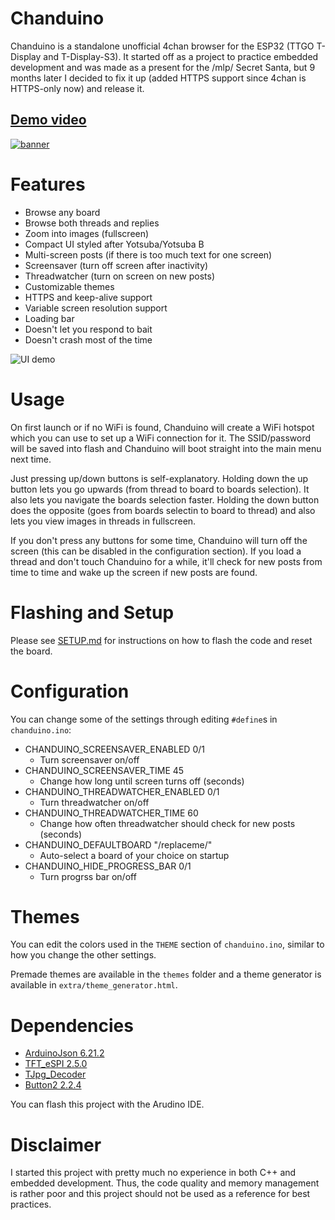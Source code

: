 # Chanduino
Chanduino is a standalone unofficial 4chan browser for the ESP32 (TTGO T-Display and T-Display-S3). It started off as a project to practice embedded development and was made as a present for the /mlp/ Secret Santa, but 9 months later I decided to fix it up (added HTTPS support since 4chan is HTTPS-only now) and release it.

## [Demo video](https://www.youtube.com/watch?v=RlFtYx4oX9U)

[![banner](banner.jpg?raw=true)](https://www.youtube.com/watch?v=RlFtYx4oX9U)

# Features
- Browse any board
- Browse both threads and replies
- Zoom into images (fullscreen)
- Compact UI styled after Yotsuba/Yotsuba B
- Multi-screen posts (if there is too much text for one screen)
- Screensaver (turn off screen after inactivity)
- Threadwatcher (turn on screen on new posts)
- Customizable themes
- HTTPS and keep-alive support
- Variable screen resolution support
- Loading bar
- Doesn't let you respond to bait
- Doesn't crash most of the time

![UI demo](yotsuba.jpg?raw=true)

# Usage
On first launch or if no WiFi is found, Chanduino will create a WiFi hotspot which you can use to set up a WiFi connection for it. The SSID/password will be saved into flash and Chanduino will boot straight into the main menu next time.

Just pressing up/down buttons is self-explanatory. Holding down the up button lets you go upwards (from thread to board to boards selection). It also lets you navigate the boards selection faster. Holding the down button does the opposite (goes from boards selectin to board to thread) and also lets you view images in threads in fullscreen.

If you don't press any buttons for some time, Chanduino will turn off the screen (this can be disabled in the configuration section). If you load a thread and don't touch Chanduino for a while, it'll check for new posts from time to time and wake up the screen if new posts are found.

# Flashing and Setup
Please see [SETUP.md](SETUP.md) for instructions on how to flash the code and reset the board.

# Configuration
You can change some of the settings through editing `#define`s in `chanduino.ino`:  
 - CHANDUINO_SCREENSAVER_ENABLED 0/1
   - Turn screensaver on/off
 - CHANDUINO_SCREENSAVER_TIME 45
   - Change how long until screen turns off (seconds)
 - CHANDUINO_THREADWATCHER_ENABLED 0/1
   - Turn threadwatcher on/off
 - CHANDUINO_THREADWATCHER_TIME 60
   - Change how often threadwatcher should check for new posts (seconds)
 - CHANDUINO_DEFAULTBOARD "/replaceme/"
   - Auto-select a board of your choice on startup
 - CHANDUINO_HIDE_PROGRESS_BAR 0/1
   - Turn progrss bar on/off

# Themes
You can edit the colors used in the `THEME` section of `chanduino.ino`, similar to how you change the other settings. 

Premade themes are available in the `themes` folder and a theme generator is available in `extra/theme_generator.html`.

# Dependencies
- [ArduinoJson 6.21.2](https://arduinojson.org/)
- [TFT_eSPI 2.5.0](https://github.com/Bodmer/TFT_eSPI)
- [TJpg_Decoder](https://github.com/Bodmer/TJpg_Decoder)
- [Button2 2.2.4](https://github.com/LennartHennigs/Button2)

You can flash this project with the Arudino IDE.

# Disclaimer
I started this project with pretty much no experience in both C++ and embedded development. Thus, the code quality and memory management is rather poor and this project should not be used as a reference for best practices.
